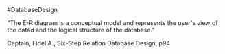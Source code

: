 #DatabaseDesign

"The E-R diagram is a conceptual model and represents the user's view of the datad and the logical structure of the database."

Captain, Fidel A., Six-Step Relation Database Design, p94